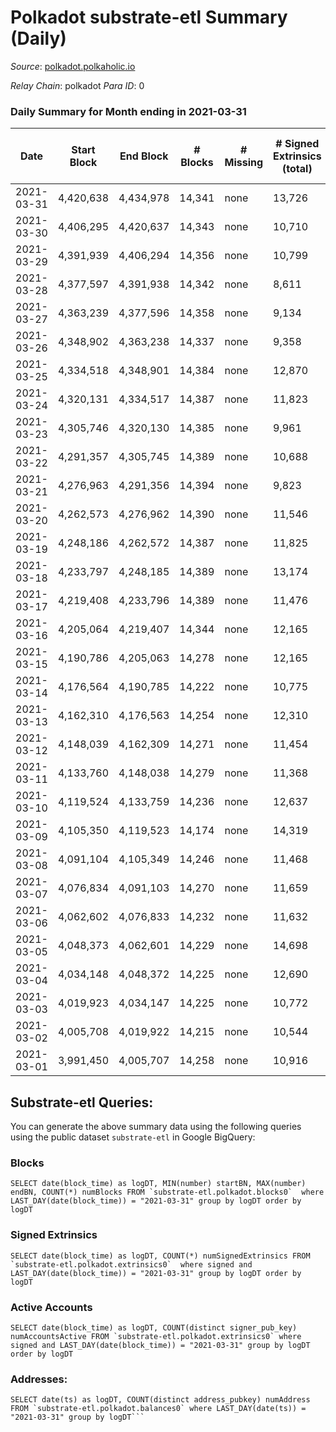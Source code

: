 # Polkadot substrate-etl Summary (Daily)

_Source_: [polkadot.polkaholic.io](https://polkadot.polkaholic.io)

*Relay Chain*: polkadot
*Para ID*: 0



### Daily Summary for Month ending in 2021-03-31


| Date | Start Block | End Block | # Blocks | # Missing | # Signed Extrinsics (total) | # Active Accounts | # Addresses with Balances | # Events | # Transfers | # XCM Transfers In | # XCM Transfers Out |
| ---- | ----------- | --------- | -------- | --------- | --------------------------- | ----------------- | ------------------------- | -------- | ----------- | ------------------ | ------------------- |
| 2021-03-31 | 4,420,638 | 4,434,978 | 14,341 | none  | 13,726 | 5,719 | 230,799 | 84,666 | 13,801 ($524,050,753) |   |   |
| 2021-03-30 | 4,406,295 | 4,420,637 | 14,343 | none  | 10,710 | 5,022 |  | 71,020 | 10,412 ($269,708,910) |   |   |
| 2021-03-29 | 4,391,939 | 4,406,294 | 14,356 | none  | 10,799 | 4,966 |  | 72,160 | 10,284 ($299,946,921) |   |   |
| 2021-03-28 | 4,377,597 | 4,391,938 | 14,342 | none  | 8,611 | 4,096 |  | 60,808 | 7,840 ($478,174,425) |   |   |
| 2021-03-27 | 4,363,239 | 4,377,596 | 14,358 | none  | 9,134 | 4,161 |  | 62,516 | 8,449 ($157,612,433) |   |   |
| 2021-03-26 | 4,348,902 | 4,363,238 | 14,337 | none  | 9,358 | 4,186 |  | 65,515 | 9,011 ($302,769,298) |   |   |
| 2021-03-25 | 4,334,518 | 4,348,901 | 14,384 | none  | 12,870 | 5,371 |  | 83,038 | 13,911 ($540,114,150) |   |   |
| 2021-03-24 | 4,320,131 | 4,334,517 | 14,387 | none  | 11,823 | 5,223 |  | 74,474 | 11,841 ($426,886,979) |   |   |
| 2021-03-23 | 4,305,746 | 4,320,130 | 14,385 | none  | 9,961 | 4,641 |  | 67,173 | 9,208 ($368,834,002) |   |   |
| 2021-03-22 | 4,291,357 | 4,305,745 | 14,389 | none  | 10,688 | 5,049 |  | 69,884 | 9,668 ($454,076,187) |   |   |
| 2021-03-21 | 4,276,963 | 4,291,356 | 14,394 | none  | 9,823 | 4,596 |  | 67,376 | 9,034 ($282,242,347) |   |   |
| 2021-03-20 | 4,262,573 | 4,276,962 | 14,390 | none  | 11,546 | 5,254 |  | 73,690 | 10,826 ($322,445,119) |   |   |
| 2021-03-19 | 4,248,186 | 4,262,572 | 14,387 | none  | 11,825 | 5,285 |  | 76,102 | 11,080 ($404,695,378) |   |   |
| 2021-03-18 | 4,233,797 | 4,248,185 | 14,389 | none  | 13,174 | 7,287 |  | 81,730 | 12,355 ($328,772,897) |   |   |
| 2021-03-17 | 4,219,408 | 4,233,796 | 14,389 | none  | 11,476 | 5,303 |  | 75,301 | 10,841 ($364,770,525) |   |   |
| 2021-03-16 | 4,205,064 | 4,219,407 | 14,344 | none  | 12,165 | 5,707 |  | 78,826 | 11,825 ($315,200,409) |   |   |
| 2021-03-15 | 4,190,786 | 4,205,063 | 14,278 | none  | 12,165 | 5,395 |  | 77,704 | 11,697 ($435,304,386) |   |   |
| 2021-03-14 | 4,176,564 | 4,190,785 | 14,222 | none  | 10,775 | 4,945 |  | 69,718 | 9,787 ($309,437,031) |   |   |
| 2021-03-13 | 4,162,310 | 4,176,563 | 14,254 | none  | 12,310 | 5,390 |  | 78,276 | 11,624 ($243,635,086) |   |   |
| 2021-03-12 | 4,148,039 | 4,162,309 | 14,271 | none  | 11,454 | 5,257 |  | 74,413 | 10,397 ($349,364,057) |   |   |
| 2021-03-11 | 4,133,760 | 4,148,038 | 14,279 | none  | 11,368 | 5,090 |  | 73,325 | 10,305 ($267,960,102) |   |   |
| 2021-03-10 | 4,119,524 | 4,133,759 | 14,236 | none  | 12,637 | 5,659 |  | 79,109 | 11,290 ($288,912,783) |   |   |
| 2021-03-09 | 4,105,350 | 4,119,523 | 14,174 | none  | 14,319 | 6,320 |  | 86,752 | 13,098 ($401,899,240) |   |   |
| 2021-03-08 | 4,091,104 | 4,105,349 | 14,246 | none  | 11,468 | 5,144 |  | 71,930 | 9,885 ($271,940,402) |   |   |
| 2021-03-07 | 4,076,834 | 4,091,103 | 14,270 | none  | 11,659 | 5,204 |  | 72,560 | 10,196 ($168,956,839) |   |   |
| 2021-03-06 | 4,062,602 | 4,076,833 | 14,232 | none  | 11,632 | 5,069 |  | 72,980 | 9,882 ($226,536,551) |   |   |
| 2021-03-05 | 4,048,373 | 4,062,601 | 14,229 | none  | 14,698 | 5,996 |  | 84,907 | 13,454 ($445,254,710) |   |   |
| 2021-03-04 | 4,034,148 | 4,048,372 | 14,225 | none  | 12,690 | 5,563 |  | 78,484 | 11,285 ($330,193,547) |   |   |
| 2021-03-03 | 4,019,923 | 4,034,147 | 14,225 | none  | 10,772 | 4,947 |  | 73,133 | 10,759 ($436,267,153) |   |   |
| 2021-03-02 | 4,005,708 | 4,019,922 | 14,215 | none  | 10,544 | 4,747 |  | 70,590 | 10,434 ($444,412,770) |   |   |
| 2021-03-01 | 3,991,450 | 4,005,707 | 14,258 | none  | 10,916 | 5,027 |  | 73,828 | 11,258 ($562,643,383) |   |   |

## Substrate-etl Queries:
You can generate the above summary data using the following queries using the public dataset `substrate-etl` in Google BigQuery:


### Blocks
```
SELECT date(block_time) as logDT, MIN(number) startBN, MAX(number) endBN, COUNT(*) numBlocks FROM `substrate-etl.polkadot.blocks0`  where LAST_DAY(date(block_time)) = "2021-03-31" group by logDT order by logDT
```


### Signed Extrinsics
```
SELECT date(block_time) as logDT, COUNT(*) numSignedExtrinsics FROM `substrate-etl.polkadot.extrinsics0`  where signed and LAST_DAY(date(block_time)) = "2021-03-31" group by logDT order by logDT
```


### Active Accounts
```
SELECT date(block_time) as logDT, COUNT(distinct signer_pub_key) numAccountsActive FROM `substrate-etl.polkadot.extrinsics0` where signed and LAST_DAY(date(block_time)) = "2021-03-31" group by logDT order by logDT
```


### Addresses:
```
SELECT date(ts) as logDT, COUNT(distinct address_pubkey) numAddress FROM `substrate-etl.polkadot.balances0` where LAST_DAY(date(ts)) = "2021-03-31" group by logDT```

